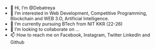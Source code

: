 - 👋 Hi, I’m @Debatreya
- 👀 I’m interested in Web Development, 
Competitive Programming, Blockchain and WEB 3.O, 
Artificial Intelligence.
- 🌱 I’m currently pursuing BTech from NIT KKR (22-26)
- 💞️ I’m looking to collaborate on ...
- 📫 How to reach me on Facebook, Instagram, Twitter
LinkedIn and Github

<!---
Debatreya/Debatreya is a ✨ special ✨ repository because its `README.md` (this file) appears on your GitHub profile.
You can click the Preview link to take a look at your changes.
--->
